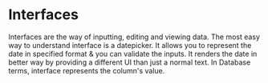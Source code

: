 # Interfaces

Interfaces are the way of inputting, editing and viewing data. The most easy way to understand interface is a datepicker. It allows you to represent the date in specified format & you can validate the inputs. It renders the date in better way by providing a different UI than just a normal text. In Database terms, interface represents the column's value.

